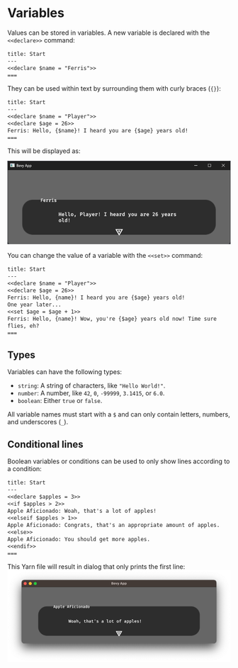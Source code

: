 # Variables

Values can be stored in variables. A new variable is declared with the `<<declare>>` command:

```text
title: Start
---
<<declare $name = "Ferris">>
===
```

They can be used within text by surrounding them with curly braces (`{}`):

```text
title: Start
---
<<declare $name = "Player">>
<<declare $age = 26>>
Ferris: Hello, {$name}! I heard you are {$age} years old!
===
```
This will be displayed as:

![variables.png](variables.png)

You can change the value of a variable with the `<<set>>` command:

```text
title: Start
---
<<declare $name = "Player">>
<<declare $age = 26>>
Ferris: Hello, {name}! I heard you are {$age} years old!
One year later...
<<set $age = $age + 1>>
Ferris: Hello, {name}! Wow, you're {$age} years old now! Time sure flies, eh?
===
```

## Types

Variables can have the following types:
- `string`: A string of characters, like `"Hello World!"`.
- `number`: A number, like `42`, `0`, `-99999`, `3.1415`, or `6.0`.
- `boolean`: Either `true` or `false`.

All variable names must start with a `$` and can only contain letters, numbers, and underscores (`_`).

## Conditional lines

Boolean variables or conditions can be used to only show lines according to a condition:

```text
title: Start
---
<<declare $apples = 3>>
<<if $apples > 2>>
Apple Aficionado: Woah, that's a lot of apples!
<<elseif $apples > 1>>
Apple Aficionado: Congrats, that's an appropriate amount of apples.
<<else>>
Apple Aficionado: You should get more apples.
<<endif>>
===
```

This Yarn file will result in dialog that only prints the first line:
![apples.png](apples.png)

